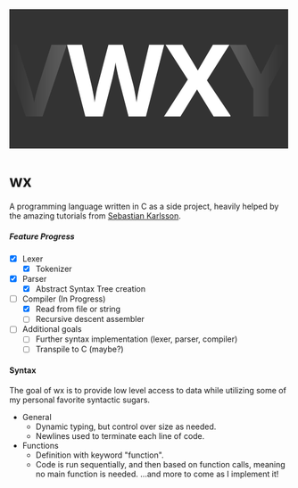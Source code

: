 <img src="/logo-banner.png" width="500" />

# wx
A programming language written in C as a side project, heavily helped by the amazing tutorials from [Sebastian Karlsson](https://www.youtube.com/c/HelloWorldCode/videos).

##### Feature Progress
- [x] Lexer
    - [x] Tokenizer
- [x] Parser
    - [x] Abstract Syntax Tree creation
- [ ] Compiler (In Progress)
    - [x] Read from file or string
    - [ ] Recursive descent assembler

- [ ] Additional goals
    - [ ] Further syntax implementation (lexer, parser, compiler)
    - [ ] Transpile to C (maybe?)

#### Syntax
The goal of wx is to provide low level access to data while utilizing some of my personal favorite syntactic sugars.
- General
    - Dynamic typing, but control over size as needed.
    - Newlines used to terminate each line of code.
- Functions
    - Definition with keyword "function".
    - Code is run sequentially, and then based on function calls, meaning no main function is needed.
...and more to come as I implement it!

